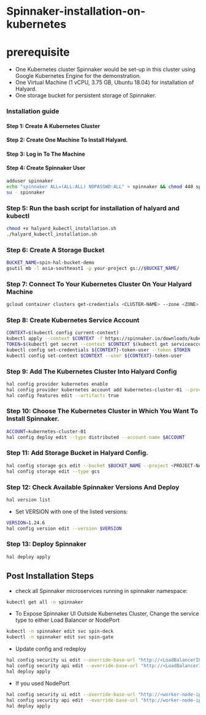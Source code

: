 # Spinnaker-installation-on-kubernetes


# prerequisite
- One Kubernetes cluster Spinnaker would be set-up in this cluster using Google Kubernetes Engine for the demonstration.
- One Virtual Machine (1 vCPU, 3.75 GB, Ubuntu 18.04) for installation of Halyard.
- One storage bucket for persistent storage of Spinnaker.


### Installation guide

#### Step 1: Create A Kubernetes Cluster

#### Step 2: Create One Machine To Install Halyard.

#### Step 3: Log in To The Machine

#### Step 4: Create Spinnaker User

```bash
adduser spinnaker
echo "spinnaker ALL=(ALL:ALL) NOPASSWD:ALL" > spinnaker && chmod 440 spinnaker && mv spinnaker /etc/sudoers.d/
su - spinnaker
```

### Step 5: Run the bash script for installation of halyard and kubectl 
```bash
chmod +x halyard_kubectl_installation.sh
./halyard_kubectl_installation.sh
```

### Step 6: Create A Storage Bucket
```bash
BUCKET_NAME=spin-hal-bucket-demo
gsutil mb -l asia-southeast1 -p your-project gs://$BUCKET_NAME/
```

### Step 7: Connect To Your Kubernetes Cluster On Your Halyard Machine
```bash
gcloud container clusters get-credentials <CLUSTER-NAME> --zone <ZONE> --project <PROJECT-NAME>
```

### Step 8: Create Kubernetes Service Account
```bash
CONTEXT=$(kubectl config current-context)
kubectl apply --context $CONTEXT -f https://spinnaker.io/downloads/kubernetes/service-account.yml
TOKEN=$(kubectl get secret --context $CONTEXT $(kubectl get serviceaccount spinnaker-service-account --context $CONTEXT -n spinnaker -o jsonpath='{.secrets[0].name}') -n spinnaker -o jsonpath='{.data.token}' | base64 --decode)
kubectl config set-credentials ${CONTEXT}-token-user --token $TOKEN
kubectl config set-context $CONTEXT --user ${CONTEXT}-token-user
```

### Step 9: Add The Kubernetes Cluster Into Halyard Config
```bash
hal config provider kubernetes enable
hal config provider kubernetes account add kubernetes-cluster-01 --provider-version v2 --context $(kubectl config current-context)
hal config features edit --artifacts true
```

### Step 10: Choose The Kubernetes Cluster in Which You Want To Install Spinnaker.
```bash
ACCOUNT=kubernetes-cluster-01
hal config deploy edit --type distributed --account-name $ACCOUNT
```

### Step 11: Add Storage Bucket in Halyard Config.
```bash
hal config storage gcs edit --bucket $BUCKET_NAME --project <PROJECT-NAME>
hal config storage edit --type gcs
```
### Step 12: Check Available Spinnaker Versions And Deploy
```bash
hal version list
```
- Set VERSION with one of the listed versions:
```bash
VERSION=1.24.6
hal config version edit --version $VERSION
```

### Step 13: Deploy Spinnaker
```bash
hal deploy apply
```

## Post Installation Steps

- check all Spinnaker microservices running in spinnaker namespace:
```bash
kubectl get all -n spinnaker
```

- To Expose Spinnaker UI Outside Kubernetes Cluster, Change the service type to either Load Balancer or NodePort
```bash
kubectl -n spinnaker edit svc spin-deck
kubectl -n spinnaker edit svc spin-gate
```
- Update config and redeploy
```bash
hal config security ui edit --override-base-url "http://<LoadBalancerIP>:9000"
hal config security api edit --override-base-url "http://<LoadBalancerIP>:8084"
hal deploy apply
```
- If you used NodePort
```bash
hal config security ui edit --override-base-url "http://<worker-node-ip>:<nodePort>"
hal config security api edit --override-base-url "http://worker-node-ip>:<nodePort>"
hal deploy apply
```
